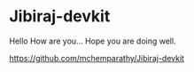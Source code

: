 # Jibiraj-devkit

Hello How are you... Hope you are doing well.


https://github.com/mchemparathy/Jibiraj-devkit
